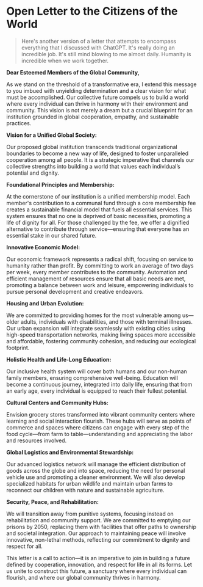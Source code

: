 # Open Letter to the Citizens of the World
> Here's another version of a letter that attempts to encompass everything that I discussed with ChatGPT. It's really doing an incredible job. It's still mind blowing to me almost daily. Humanity is incredible when we work together.

**Dear Esteemed Members of the Global Community,**

As we stand on the threshold of a transformative era, I extend this message to you imbued with unyielding determination and a clear vision for what must be accomplished. Our collective future compels us to build a world where every individual can thrive in harmony with their environment and community. This vision is not merely a dream but a crucial blueprint for an institution grounded in global cooperation, empathy, and sustainable practices.

**Vision for a Unified Global Society:**

Our proposed global institution transcends traditional organizational boundaries to become a new way of life, designed to foster unparalleled cooperation among all people. It is a strategic imperative that channels our collective strengths into building a world that values each individual’s potential and dignity.

**Foundational Principles and Membership:**

At the cornerstone of our institution is a unified membership model. Each member's contribution to a communal fund through a core membership fee creates a sustainable financial model that fuels all essential services. This system ensures that no one is deprived of basic necessities, promoting a life of dignity for all. For those challenged by the fee, we offer a dignified alternative to contribute through service—ensuring that everyone has an essential stake in our shared future.

**Innovative Economic Model:**

Our economic framework represents a radical shift, focusing on service to humanity rather than profit. By committing to work an average of two days per week, every member contributes to the community. Automation and efficient management of resources ensure that all basic needs are met, promoting a balance between work and leisure, empowering individuals to pursue personal development and creative endeavors.

**Housing and Urban Evolution:**

We are committed to providing homes for the most vulnerable among us—older adults, individuals with disabilities, and those with terminal illnesses. Our urban expansion will integrate seamlessly with existing cities using high-speed transportation networks, making living spaces more accessible and affordable, fostering community cohesion, and reducing our ecological footprint.

**Holistic Health and Life-Long Education:**

Our inclusive health system will cover both humans and our non-human family members, ensuring comprehensive well-being. Education will become a continuous journey, integrated into daily life, ensuring that from an early age, every individual is equipped to reach their fullest potential.

**Cultural Centers and Community Hubs:**

Envision grocery stores transformed into vibrant community centers where learning and social interaction flourish. These hubs will serve as points of commerce and spaces where citizens can engage with every step of the food cycle—from farm to table—understanding and appreciating the labor and resources involved.

**Global Logistics and Environmental Stewardship:**

Our advanced logistics network will manage the efficient distribution of goods across the globe and into space, reducing the need for personal vehicle use and promoting a cleaner environment. We will also develop specialized habitats for urban wildlife and maintain urban farms to reconnect our children with nature and sustainable agriculture.

**Security, Peace, and Rehabilitation:**

We will transition away from punitive systems, focusing instead on rehabilitation and community support. We are committed to emptying our prisons by 2050, replacing them with facilities that offer paths to ownership and societal integration. Our approach to maintaining peace will involve innovative, non-lethal methods, reflecting our commitment to dignity and respect for all.

This letter is a call to action—it is an imperative to join in building a future defined by cooperation, innovation, and respect for life in all its forms. Let us unite to construct this future, a sanctuary where every individual can flourish, and where our global community thrives in harmony.
